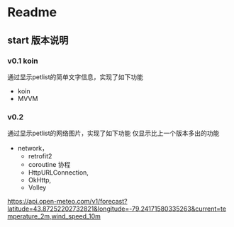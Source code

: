 # Readme

## start 版本说明

### v0.1 koin
通过显示petlist的简单文字信息，实现了如下功能
- koin
- MVVM

### v0.2 

通过显示petlist的网络图片，实现了如下功能
仅显示比上一个版本多出的功能
- network， 
  - retrofit2
  - coroutine 协程
  - HttpURLConnection, 
  - OkHttp, 
  - Volley

https://api.open-meteo.com/v1/forecast?latitude=43.87252202732821&longitude=-79.24171580335263&current=temperature_2m,wind_speed_10m
